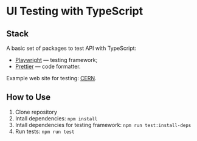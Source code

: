 # UI Testing with TypeScript

## Stack

A basic set of packages to test API with TypeScript:

- [Playwright](https://playwright.dev) — testing framework;
- [Prettier](https://prettier.io) — code formatter.

Example web site for testing: [CERN](https://home.cern).

## How to Use

1. Clone repository
2. Intall dependencies: `npm install`
3. Intall dependencies for testing framework: `npm run test:install-deps`
4. Run tests: `npm run test`
